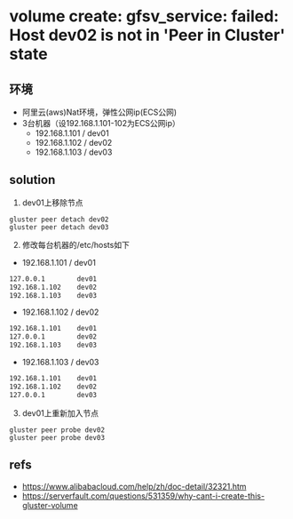 # volume create: gfsv_service: failed: Host dev02 is not in 'Peer in Cluster' state
## 环境
- 阿里云(aws)Nat环境，弹性公网ip(ECS公网)
- 3台机器（设192.168.1.101-102为ECS公网ip）
  - 192.168.1.101 / dev01
  - 192.168.1.102 / dev02
  - 192.168.1.103 / dev03
## solution
1. dev01上移除节点
``` shell
gluster peer detach dev02
gluster peer detach dev03
```
2. 修改每台机器的/etc/hosts如下
- 192.168.1.101 / dev01
``` txt
127.0.0.1        dev01
192.168.1.102    dev02
192.168.1.103    dev03
```
- 192.168.1.102 / dev02
``` txt
192.168.1.101    dev01
127.0.0.1        dev02
192.168.1.103    dev03
```
- 192.168.1.103 / dev03
``` txt
192.168.1.101    dev01
192.168.1.102    dev02
127.0.0.1        dev03
```
3. dev01上重新加入节点
``` shell
gluster peer probe dev02
gluster peer probe dev03
```

## refs
- https://www.alibabacloud.com/help/zh/doc-detail/32321.htm
- https://serverfault.com/questions/531359/why-cant-i-create-this-gluster-volume
